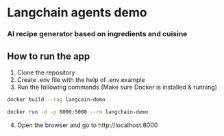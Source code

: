 # Langchain agents demo
### AI recipe generator based on ingredients and cuisine

## How to run the app
1. Clone the repository
2. Create .env file with the help of .env.example
3. Run the following commands (Make sure Docker is installed & running)
```bash
docker build --tag langcain-demo . 
``` 

```bash
docker run -d -p 8000:5000 --rm langchain-demo
```
4. Open the browser and go to http://localhost:8000